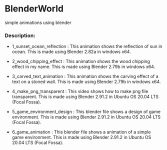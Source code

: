 # BlenderWorld
simple animations using blender

### Description:

+ 1_sunset_ocean_reflection : This animation shows the reflection of sun in ocean. This is made using Blender 2.82a in windows x64.

+ 2_wood_chipping_effect : This animation shows the wood chipping effect in my name. This is made using Blender 2.79b in windows x64.

+ 3_carved_text_animation : This animation shows the carving effect of a text on a stoned wall. This is made using Blender 2.79b in windows x64.

+ 4_make_png_transparent : This video shows how to make png file transparent. This is made using Blender 2.91.2 in Ubuntu OS 20.04 LTS (Focal Fossa).

+ 5_game_environment_design : This blender file shows a design of game environment. This is made using Blender 2.91.2 in Ubuntu OS 20.04 LTS (Focal Fossa).

+ 6_game_animation :  This blender file shows a animation of a simple game environment. This is made using Blender 2.91.2 in Ubuntu OS 20.04 LTS (Focal Fossa).
